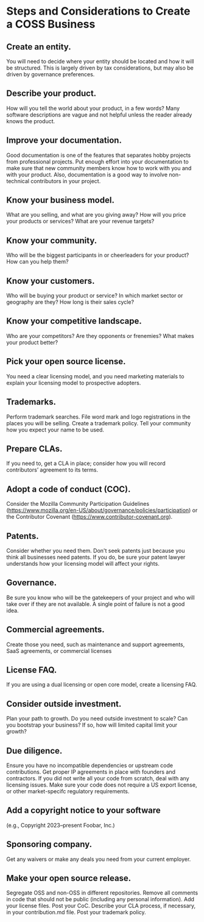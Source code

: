 # Steps and Considerations to Create a COSS Business

## Create an entity. 
You will need to decide where your entity should be located and how it will be structured. This is largely driven by tax considerations, but may also be driven by governance preferences.

## Describe your product. 
How will you tell the world about your product, in a few words? Many software descriptions are vague and not helpful unless the reader already knows the product.

## Improve your documentation. 
Good documentation is one of the features that separates hobby projects from professional projects. Put enough effort into your documentation to make sure that new community members know how to work with you and with your product. Also, documentation is a good way to involve non-technical contributors in your project.

## Know your business model. 
What are you selling, and what are you giving away? How will you price your products or services? What are your revenue targets?

## Know your community. 
Who will be the biggest participants in or cheerleaders for your product? How can you help them?

## Know your customers. 
Who will be buying your product or service? In which market sector or geography are they? How long is their sales cycle?

## Know your competitive landscape. 
Who are your competitors? Are they opponents or frenemies? What makes your product better?

## Pick your open source license. 
You need a clear licensing model, and you need marketing materials to explain your licensing model to prospective adopters.

## Trademarks. 
Perform trademark searches. File word mark and logo registrations in the places you will be selling.
Create a trademark policy. Tell your community how you expect your name to be used.

## Prepare CLAs. 
If you need to, get a CLA in place; consider how you will record contributors’ agreement to its terms. 

## Adopt a code of conduct (COC).
Consider the Mozilla Community Participation Guidelines (https://www.mozilla.org/en-US/about/governance/policies/participation) or the Contributor Covenant (https://www.contributor-covenant.org). 

## Patents. 
Consider whether you need them. Don't seek patents just because you think all businesses need patents. If you do, be sure your patent lawyer understands how your licensing model will affect your rights. 

## Governance. 
Be sure you know who will be the gatekeepers of your project and who will take over if they are not available. A single point of failure is not a good idea.

## Commercial agreements. 
Create those you need, such as maintenance and support agreements, SaaS agreements, or commercial licenses

## License FAQ. 
If you are using a dual licensing or open core model, create a licensing FAQ.

## Consider outside investment. 
Plan your path to growth. Do you need outside investment to scale? Can you bootstrap your business? If so, how will limited capital limit your growth?

## Due diligence. 
Ensure you have no incompatible dependencies or upstream code contributions.
Get proper IP agreements in place with founders and contractors. 
If you did not write all your code from scratch, deal with any licensing issues.
Make sure your code does not require a US export license, or other market-specifc regulatory requirements.

## Add a copyright notice to your software 
(e.g., Copyright 2023–present Foobar, Inc.)

## Sponsoring company. 
Get any waivers or make any deals you need from your current employer.

## Make your open source release. 
Segregate OSS and non-OSS in different repositories.
Remove all comments in code that should not be public (including any personal information).
Add your license files.
Post your CoC.
Describe your CLA process, if necessary, in your contribution.md file.
Post your trademark policy.
